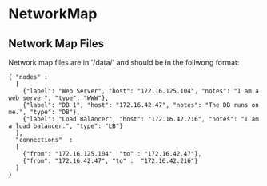 # NetworkMap

## Network Map Files

Network map files are in '<homedir>/data/' and should be in the follwong format:
```
{ "nodes" :
  [
    {"label": "Web Server", "host": "172.16.125.104", "notes": "I am a web server", "type": "WWW"},
    {"label": "DB 1", "host": "172.16.42.47", "notes": "The DB runs on me.", "type": "DB"},
    {"label": "Load Balancer", "host": "172.16.42.216", "notes": "I am a load balancer.", "type": "LB"}
  ],
  "connections"  :
  [
    {"from": "172.16.125.104", "to" : "172.16.42.47"},
    {"from": "172.16.42.47", "to" :  "172.16.42.216"}
  ]
}
```
